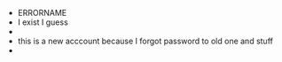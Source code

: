 - ERRORNAME
- I exist I guess
- 
- this is a new acccount because I forgot password to old one and stuff
- 

<!---
0-ERRORNAME-0/0-ERRORNAME-0 is a ✨ special ✨ repository because its `README.md` (this file) appears on your GitHub profile.
You can click the Preview link to take a look at your changes.
--->

